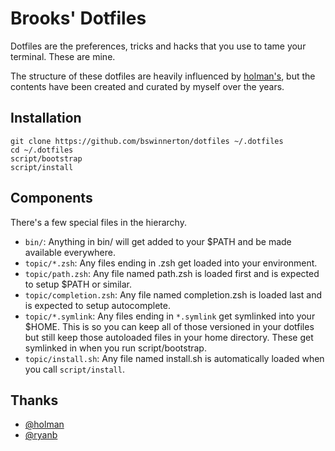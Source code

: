 # Brooks' Dotfiles

Dotfiles are the preferences, tricks and hacks that you use to tame your
terminal. These are mine.

The structure of these dotfiles are heavily influenced by
[holman's](https://github.com/holman/dotfiles), but the contents have been
created and curated by myself over the years.

## Installation

```
git clone https://github.com/bswinnerton/dotfiles ~/.dotfiles
cd ~/.dotfiles
script/bootstrap
script/install
```

## Components

There's a few special files in the hierarchy.

- `bin/`: Anything in bin/ will get added to your $PATH and be made available
  everywhere.
- `topic/*.zsh`: Any files ending in .zsh get loaded into your environment.
- `topic/path.zsh`: Any file named path.zsh is loaded first and is expected to
  setup $PATH or similar.
- `topic/completion.zsh`: Any file named completion.zsh is loaded last and is
  expected to setup autocomplete.
- `topic/*.symlink`: Any files ending in `*.symlink` get symlinked into your
  $HOME.  This is so you can keep all of those versioned in your dotfiles but
  still keep those autoloaded files in your home directory. These get symlinked
  in when you run script/bootstrap.
- `topic/install.sh`: Any file named install.sh is automatically loaded when you
  call `script/install`.

## Thanks

- [@holman](https://github.com/holman/dotfiles)
- [@ryanb](https://github.com/ryanb/dotfiles)
